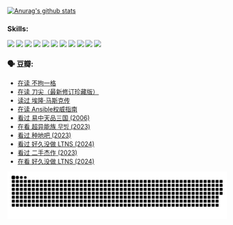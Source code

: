 
[![Anurag's github stats](https://github-readme-stats.vercel.app/api?username=w940853815)](https://github.com/anuraghazra/github-readme-stats)

### Skills:

<code><img height="32" src="https://cdn.jsdelivr.net/npm/simple-icons@v5/icons/python.svg"></code>
<code><img height="32" src="https://cdn.jsdelivr.net/npm/simple-icons@v5/icons/javascript.svg"></code>
<code><img height="32" src="https://cdn.jsdelivr.net/npm/simple-icons@v5/icons/django.svg"></code>
<code><img height="32" src="https://cdn.jsdelivr.net/npm/simple-icons@v5/icons/flask.svg"></code>
<code><img height="32" src="https://cdn.jsdelivr.net/npm/simple-icons@v5/icons/vuetify.svg"></code>
<code><img height="32" src="https://cdn.jsdelivr.net/npm/simple-icons@v5/icons/git.svg"></code>
<code><img height="32" src="https://cdn.jsdelivr.net/npm/simple-icons@v5/icons/docker.svg"></code>
<code><img height="32" src="https://cdn.jsdelivr.net/npm/simple-icons@v5/icons/postgresql.svg"></code>
<code><img height="32" src="https://cdn.jsdelivr.net/npm/simple-icons@v5/icons/elasticsearch.svg"></code>
<code><img height="32" src="https://cdn.jsdelivr.net/npm/simple-icons@v5/icons/macos.svg"></code>
<code><img height="32" src="https://cdn.jsdelivr.net/npm/simple-icons@v5/icons/linux.svg"></code>

### 🗣 豆瓣:

<!-- DOUBAN-ACTIVITIES:START -->
- [在读 不拘一格](https://www.douban.com/people/136069238/status/4541712161/?_i=10922550)
- [在读 刀尖（最新修订珍藏版）](https://www.douban.com/people/136069238/status/4541711339/?_i=10922550)
- [读过 埃隆·马斯克传](https://www.douban.com/people/136069238/status/4541710351/?_i=10922550)
- [在读 Ansible权威指南](https://www.douban.com/people/136069238/status/4539151450/?_i=10922550)
- [看过 易中天品三国‎ (2006)](https://www.douban.com/people/136069238/status/4529910812/?_i=10922550)
- [在看 超异能族 무빙‎ (2023)](https://www.douban.com/people/136069238/status/4527291077/?_i=10922550)
- [看过 种地吧‎ (2023)](https://www.douban.com/people/136069238/status/4527289637/?_i=10922550)
- [看过 好久没做 LTNS‎ (2024)](https://www.douban.com/people/136069238/status/4527289515/?_i=10922550)
- [看过 二手杰作‎ (2023)](https://www.douban.com/people/136069238/status/4522502716/?_i=10922550)
- [在看 好久没做 LTNS‎ (2024)](https://www.douban.com/people/136069238/status/4521969883/?_i=10922550)
<!-- DOUBAN-ACTIVITIES:END -->


![Snake animation](https://raw.githubusercontent.com/w940853815/w940853815/output/github-contribution-grid-snake.svg)

<!--
**w940853815/w940853815** is a ✨ _special_ ✨ repository because its `README.md` (this file) appears on your GitHub profile.

Here are some ideas to get you started:

- 🔭 I’m currently working on ...
- 🌱 I’m currently learning ...
- 👯 I’m looking to collaborate on ...
- 🤔 I’m looking for help with ...
- 💬 Ask me about ...
- 📫 How to reach me: ...
- 😄 Pronouns: ...
- ⚡ Fun fact: ...
-->
